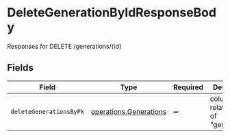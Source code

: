 # DeleteGenerationByIdResponseBody

Responses for DELETE /generations/{id}


## Fields

| Field                                                            | Type                                                             | Required                                                         | Description                                                      |
| ---------------------------------------------------------------- | ---------------------------------------------------------------- | ---------------------------------------------------------------- | ---------------------------------------------------------------- |
| `deleteGenerationsByPk`                                          | [operations.Generations](../../models/operations/generations.md) | :heavy_minus_sign:                                               | columns and relationships of "generations"                       |
